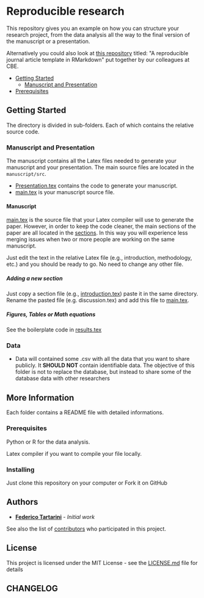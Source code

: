 # Reproducible research

This repository gives you an example on how you can structure your research project, from the data analysis all the way to the final version of the manuscript or a presentation.

Alternatively you could also look at [this repository](https://github.com/CenterForTheBuiltEnvironment/rmd-example) titled: "A reproducible journal article template in RMarkdown" put together by our colleagues at CBE.

-   [Getting Started](#getting-started)
    -   [Manuscript and Presentation](#manuscript-and-presentation)
-   [Prerequisites](#prerequisites)

## Getting Started

The directory is divided in sub-folders. Each of which contains the relative source code.

### Manuscript and Presentation

The manuscript contains all the Latex files needed to generate your manuscript and your presentation. The main source files are located in the `manuscript/src`.

* [Presentation.tex](https://github.com/FedericoTartarini/reproducible-research/blob/master/manuscript/src/presentation.tex) contains the code to generate your manuscript.
* [main.tex](https://github.com/FedericoTartarini/reproducible-research/blob/master/manuscript/src/main.tex) is your manuscript source file.

#### Manuscript 

[main.tex](https://github.com/FedericoTartarini/reproducible-research/blob/master/manuscript/src/main.tex) is the source file that your Latex compiler will use to generate the paper. However, in order to keep the code cleaner, the main sections of the paper are all located in the [sections](https://github.com/FedericoTartarini/reproducible-research/tree/master/manuscript/src/sections). In this way you will experience less merging issues when two or more people are working on the same manuscript.

Just edit the text in the relative Latex file (e.g., introduction, methodology, etc.) and you should be ready to go. No need to change any other file.

##### Adding a new section

Just copy a section file (e.g., [introduction.tex](https://github.com/FedericoTartarini/reproducible-research/blob/master/manuscript/src/sections/introduction.tex)) paste it in the same directory. Rename the pasted file (e.g. discussion.tex) and add this file to [main.tex](https://github.com/FedericoTartarini/reproducible-research/blob/master/manuscript/src/main.tex).

##### Figures, Tables or Math equations

See the boilerplate code in [results.tex](https://github.com/FedericoTartarini/reproducible-research/blob/master/manuscript/src/sections/results.tex)



### Data

* Data will contained some .csv with all the data that you want to share publicly. It **SHOULD NOT** contain identifiable data. The objective of this folder is not to replace the database, but instead to share some of the database data with other researchers 

## More Information

Each folder contains a README file with detailed informations.

### Prerequisites

Python or R for the data analysis.

Latex compiler if you want to compile your file locally.

### Installing

Just clone this repository on your computer or Fork it on GitHub

## Authors

* **[Federico Tartarini](https://github.com/FedericoTartarini)** - *Initial work*

See also the list of [contributors](https://github.com/FedericoTartarini/reproducible-research/contributors) who participated in this project.

## License

This project is licensed under the MIT License - see the [LICENSE.md](LICENSE.md) file for details

## CHANGELOG
